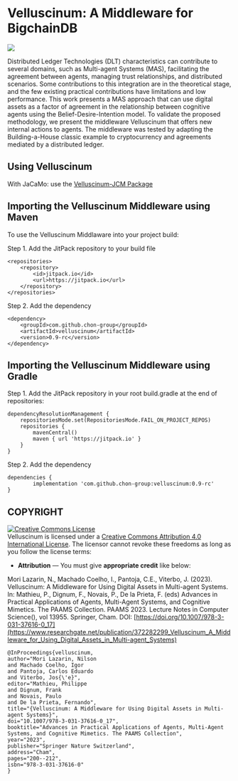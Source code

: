 # Velluscinum: A Middleware for BigchainDB

[![](https://jitpack.io/v/chon-group/velluscinum.svg)](https://jitpack.io/#chon-group/velluscinum)


Distributed Ledger Technologies (DLT) characteristics can contribute to several domains, such as Multi-agent Systems (MAS), facilitating the agreement between agents, managing trust relationships, and distributed scenarios. Some contributions to this integration are in the theoretical stage, and the few existing practical contributions have limitations and low performance. This work presents a MAS approach that can use digital assets as a factor of agreement in the relationship between cognitive agents using the Belief-Desire-Intention model. To validate the proposed methodology, we present the middleware Velluscinum that offers new internal actions to agents. The middleware was tested by adapting the Building-a-House classic example to cryptocurrency and agreements mediated by a distributed ledger.

## Using Velluscinum
 With JaCaMo: use the [Velluscinum-JCM Package](https://github.com/chon-group/velluscinum-jcm)



## Importing the Velluscinum Middleware using Maven
To use the Velluscinum Middlaware into your project build:

Step 1. Add the JitPack repository to your build file 
```
<repositories>
    <repository>
        <id>jitpack.io</id>
        <url>https://jitpack.io</url>
    </repository>
</repositories>

```

Step 2. Add the dependency
```
<dependency>
    <groupId>com.github.chon-group</groupId>
    <artifactId>velluscinum</artifactId>
    <version>0.9-rc</version>
</dependency>
```

## Importing the Velluscinum Middleware using Gradle
Step 1. Add the JitPack repository in your root build.gradle at the end of repositories:
```
dependencyResolutionManagement {
    repositoriesMode.set(RepositoriesMode.FAIL_ON_PROJECT_REPOS)
    repositories {
        mavenCentral()
        maven { url 'https://jitpack.io' }
    }
}
```
Step 2. Add the dependency
```
dependencies {
        implementation 'com.github.chon-group:velluscinum:0.9-rc'
}
```


## COPYRIGHT
<a rel="license" href="http://creativecommons.org/licenses/by/4.0/"><img alt="Creative Commons License" style="border-width:0" src="https://i.creativecommons.org/l/by/4.0/88x31.png" /></a><br />Velluscinum is licensed under a <a rel="license" href="http://creativecommons.org/licenses/by/4.0/">Creative Commons Attribution 4.0 International License</a>. The licensor cannot revoke these freedoms as long as you follow the license terms:

* __Attribution__ — You must give __appropriate credit__ like below:

Mori Lazarin, N., Machado Coelho, I., Pantoja, C.E., Viterbo, J. (2023). Velluscinum: A Middleware for Using Digital Assets in Multi-agent Systems. In: Mathieu, P., Dignum, F., Novais, P., De la Prieta, F. (eds) Advances in Practical Applications of Agents, Multi-Agent Systems, and Cognitive Mimetics. The PAAMS Collection. PAAMS 2023. Lecture Notes in Computer Science(), vol 13955. Springer, Cham. DOI: [https://doi.org/10.1007/978-3-031-37616-0_17](https://www.researchgate.net/publication/372282299_Velluscinum_A_Middleware_for_Using_Digital_Assets_in_Multi-agent_Systems)


```
@InProceedings{velluscinum,
author="Mori Lazarin, Nilson
and Machado Coelho, Igor
and Pantoja, Carlos Eduardo
and Viterbo, Jos{\'e}",
editor="Mathieu, Philippe
and Dignum, Frank
and Novais, Paulo
and De la Prieta, Fernando",
title="{Velluscinum: A Middleware for Using Digital Assets in Multi-agent Systems}",
doi="10.1007/978-3-031-37616-0_17",
booktitle="Advances in Practical Applications of Agents, Multi-Agent Systems, and Cognitive Mimetics. The PAAMS Collection",
year="2023",
publisher="Springer Nature Switzerland",
address="Cham",
pages="200--212",
isbn="978-3-031-37616-0"
}
```